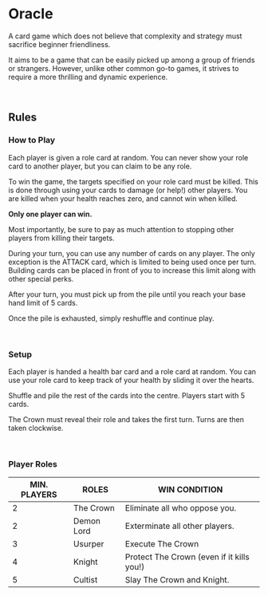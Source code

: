 # Oracle

A card game which does not believe that complexity and strategy must sacrifice beginner friendliness.

It aims to be a game that can be easily picked up among a group of friends or strangers. However, unlike other common go-to games, it strives to require a more thrilling and dynamic experience.

<br>

## Rules

### How to Play

Each player is given a role card at random. You can never show your role card to another player, but you can claim to be any role.

To win the game, the targets specified on your role card must be killed. This is done through using your cards to damage (or help!) other players. You are killed when your health reaches zero, and cannot win when killed.


<b>Only one player can win.</b>

Most importantly, be sure to pay as much attention to stopping other players from killing their targets.

During your turn, you can use any number of cards on any player. The only exception is the ATTACK card, which is limited to being used once per turn. Building cards can be placed in front of you to increase this limit along with other special perks.

After your turn, you must pick up from the pile until you reach your base hand limit of 5 cards.

Once the pile is exhausted, simply reshuffle and continue play.

<br>

### Setup

Each player is handed a health bar card and a role card at random. You can use your role card to keep track of your health by sliding it over the hearts.

Shuffle and pile the rest of the cards into the centre. Players start with 5 cards.

The Crown must reveal their role and takes the first turn. Turns are then taken clockwise.

<br>

### Player Roles

| MIN. PLAYERS | ROLES | WIN CONDITION |
|---------|-------|---------------|
| 2 | The Crown | Eliminate all who oppose you.
| 2 | Demon Lord | Exterminate all other players.
| 3 | Usurper | Execute The Crown
| 4 | Knight | Protect The Crown (even if it kills you!)
| 5 | Cultist | Slay The Crown and Knight.
